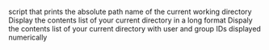 script that prints the absolute path name of the current working directory
Display the contents list of your current directory in a long format
Dispaly the contents list of your current directory with user and group IDs displayed numerically

